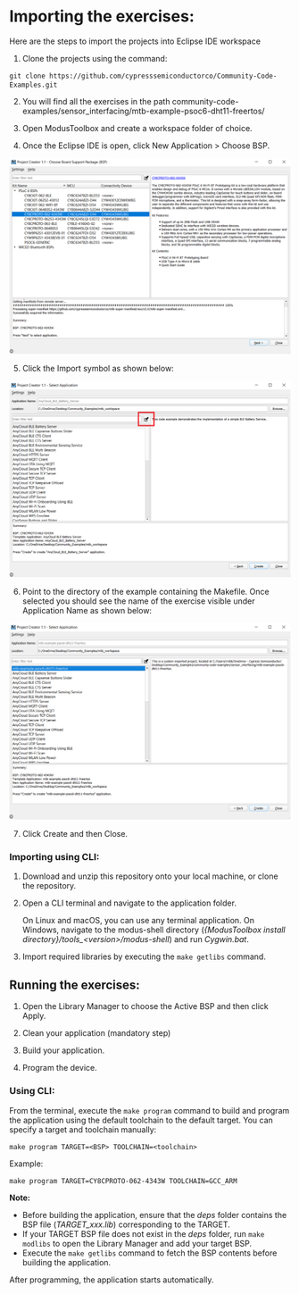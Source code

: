 # Importing the exercises:
Here are the steps to import the projects into Eclipse IDE workspace

1. Clone the projects using the command:
  ```
  git clone https://github.com/cypresssemiconductorco/Community-Code-Examples.git
  ```

2. You will find all the exercises in the path community-code-examples/sensor_interfacing/mtb-example-psoc6-dht11-freertos/

3. Open ModusToolbox and create a workspace folder of choice.

4. Once the Eclipse IDE is open, click New Application > Choose BSP.

![Figure 1](images/project-creator.png)

5. Click the Import symbol as shown below:

![Figure 2](images/import.png)

6. Point to the directory of the example containing the Makefile. Once selected you should see the name of the exercise visible under Application Name as shown below:

![Figure 3](images/import-project.png)

7. Click Create and then Close.

### Importing using CLI:

1. Download and unzip this repository onto your local machine, or clone the repository.

2. Open a CLI terminal and navigate to the application folder. 
   
   On Linux and macOS, you can use any terminal application. On Windows, navigate to the modus-shell directory (*{ModusToolbox install directory}/tools_\<version>/modus-shell*) and run *Cygwin.bat*.

3. Import required libraries by executing the `make getlibs` command.

## Running the exercises:

1. Open the Library Manager to choose the Active BSP and then click Apply.

2. Clean your application (mandatory step)

3. Build your application.

4. Program the device.

### Using CLI:

From the terminal, execute the `make program` command to build and program the application using the default toolchain to the default target. You can specify a target and toolchain manually:

  ```
  make program TARGET=<BSP> TOOLCHAIN=<toolchain>
  ```
  
  Example: 
  ```
  make program TARGET=CY8CPROTO-062-4343W TOOLCHAIN=GCC_ARM
  ```

  **Note:**  
  * Before building the application, ensure that the *deps* folder contains the BSP file (*TARGET_xxx.lib*) corresponding to the TARGET. 
  * If your TARGET BSP file does not exist in the *deps* folder, run `make modlibs` to open the Library Manager and add your target BSP.
  * Execute the `make getlibs` command to fetch the BSP contents before building the application.  


After programming, the application starts automatically. 
